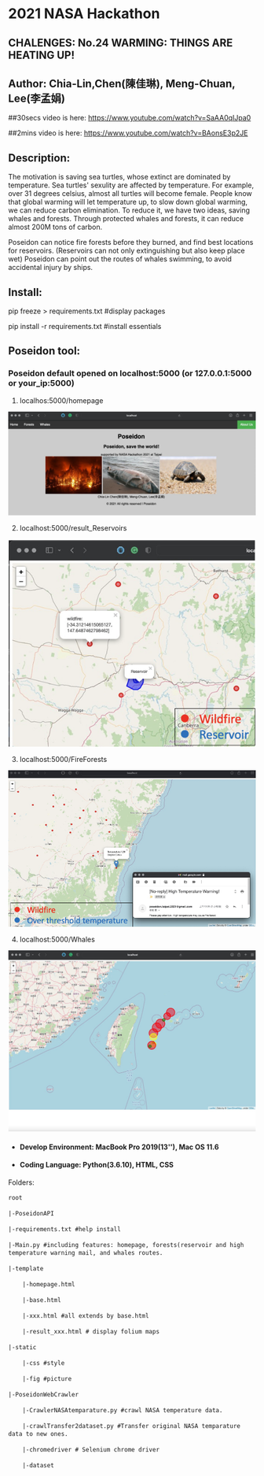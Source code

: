 # 2021 NASA Hackathon
## CHALENGES: No.24 WARMING: THINGS ARE HEATING UP!
## Author: Chia-Lin,Chen(陳佳琳), Meng-Chuan, Lee(李孟娟)

##30secs video is here: https://www.youtube.com/watch?v=SaAA0qIJpa0

##2mins video is here: https://www.youtube.com/watch?v=BAonsE3p2JE

## Description:

The motivation is saving sea turtles, whose extinct are dominated by temperature. 
Sea turtles' sexulity are affected by temperature. For example, over 31 degrees celsius, almost all turtles will become female.
People know that global warming will let temperature up, to slow down global warming, we can reduce carbon elimination.
To reduce it, we have two ideas, saving whales and forests.
Through protected whales and forests, it can reduce almost 200M tons of carbon.

Poseidon can notice fire forests before they burned, and find  best locations for reservoirs.
(Reservoirs can not only extinguishing but also keep place wet)
Poseidon can point out the routes of whales swimming, to avoid accidental injury by ships.

## Install:

pip freeze > requirements.txt #display packages

pip install -r requirements.txt #install essentials

## Poseidon tool:

### Poseidon default opened on localhost:5000 (or 127.0.0.1:5000 or your_ip:5000)

1. localhos:5000/homepage

![image](homepage.png)

2. localhost:5000/result_Reservoirs

![image](reservoir.png)

3. localhost:5000/FireForests

![image](sendMail.png)

4. localhost:5000/Whales

![image](whalesRoute.png)


* #### Develop Environment: MacBook Pro 2019(13''), Mac OS 11.6
* #### Coding Language: Python(3.6.10), HTML, CSS

Folders:

	root
	
	|-PoseidonAPI

	|-requirements.txt #help install

	|-Main.py #including features: homepage, forests(reservoir and high temperature warning mail, and whales routes.

	|-template

		|-homepage.html

		|-base.html

		|-xxx.html #all extends by base.html

		|-result_xxx.html # display folium maps

	|-static

		|-css #style

		|-fig #picture

	|-PoseidonWebCrawler

		|-CrawlerNASAtemparature.py #crawl NASA temperature data.

		|-crawlTransfer2dataset.py #Transfer original NASA temparature data to new ones.
		
		|-chromedriver # Selenium chrome driver
    
		|-dataset
